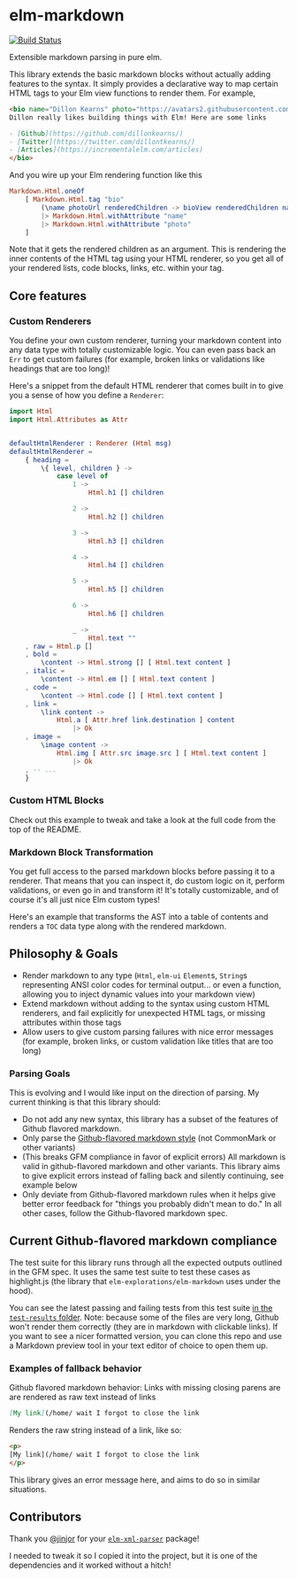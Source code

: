 # elm-markdown
[![Build Status](https://travis-ci.org/dillonkearns/elm-markdown.svg?branch=master)](https://travis-ci.org/dillonkearns/elm-markdown)

Extensible markdown parsing in pure elm.

This library extends the basic markdown blocks without actually adding features to the syntax.
It simply provides a declarative way to map certain HTML tags to your Elm view functions to render them. For example,

```markdown
<bio name="Dillon Kearns" photo="https://avatars2.githubusercontent.com/u/1384166">
Dillon really likes building things with Elm! Here are some links

- [Github](https://github.com/dillonkearns/)
- [Twitter](https://twitter.com/dillontkearns/)
- [Articles](https://incrementalelm.com/articles)
</bio>
```

And you wire up your Elm rendering function like this

```elm
Markdown.Html.oneOf
    [ Markdown.Html.tag "bio"
        (\name photoUrl renderedChildren -> bioView renderedChildren name photoUrl)
        |> Markdown.Html.withAttribute "name"
        |> Markdown.Html.withAttribute "photo"
    ]
```

Note that it gets the rendered children as an argument. This is rendering the inner contents of the HTML tag using
your HTML renderer, so you get all of your rendered lists, code blocks, links, etc. within your tag.

## Core features

### Custom Renderers

You define your own custom renderer, turning your markdown content into any data type with totally customizable logic. You can even pass back an `Err` to get custom failures (for example, broken links or validations like headings that are too long)!

Here's a snippet from the default HTML renderer that comes built in to give you a sense of how you define a `Renderer`:

```elm
import Html
import Html.Attributes as Attr


defaultHtmlRenderer : Renderer (Html msg)
defaultHtmlRenderer =
    { heading =
        \{ level, children } ->
            case level of
                1 ->
                    Html.h1 [] children

                2 ->
                    Html.h2 [] children

                3 ->
                    Html.h3 [] children

                4 ->
                    Html.h4 [] children

                5 ->
                    Html.h5 [] children

                6 ->
                    Html.h6 [] children

                _ ->
                    Html.text ""
    , raw = Html.p []
    , bold =
        \content -> Html.strong [] [ Html.text content ]
    , italic =
        \content -> Html.em [] [ Html.text content ]
    , code =
        \content -> Html.code [] [ Html.text content ]
    , link =
        \link content ->
            Html.a [ Attr.href link.destination ] content
                |> Ok
    , image =
        \image content ->
            Html.img [ Attr.src image.src ] [ Html.text content ]
                |> Ok
    , -- ...
    }
```

### Custom HTML Blocks

Check out this example to tweak and take a look at the full code from the top of the README.

### Markdown Block Transformation
You get full access to the parsed markdown blocks before passing it to a renderer. That means that you can inspect it, do custom logic on it, perform validations, or even go in and transform it! It's totally customizable, and of course it's all just nice Elm custom types!

Here's an example that transforms the AST into a table of contents and renders a `TOC` data type along with the rendered markdown.

## Philosophy & Goals

- Render markdown to any type (`Html`, `elm-ui` `Element`s, `String`s representing ANSI color codes for terminal output... or even a function, allowing you to inject dynamic values into your markdown view)
- Extend markdown without adding to the syntax using custom HTML renderers, and fail explicitly for unexpected HTML tags, or missing attributes within those tags
- Allow users to give custom parsing failures with nice error messages (for example, broken links, or custom validation like titles that are too long)

### Parsing Goals
This is evolving and I would like input on the direction of parsing. My current thinking is that this library should:

- Do not add any new syntax, this library has a subset of the features of Github flavored markdown.
- Only parse the [Github-flavored markdown style](https://github.github.com/gfm/) (not CommonMark or other variants)
- (This breaks GFM compliance in favor of explicit errors) All markdown is valid in github-flavored markdown and other variants. This library aims to give explicit errors instead of falling back and silently continuing, see example below
- Only deviate from Github-flavored markdown rules when it helps give better error feedback for "things you probably didn't mean to do." In all other cases, follow the Github-flavored markdown spec.

## Current Github-flavored markdown compliance
The test suite for this library runs through all the expected outputs outlined in the GFM spec. It uses the same test suite to test these cases as highlight.js (the library that `elm-explorations/elm-markdown` uses under the hood).

You can see the latest passing and failing tests from this test suite [in the `test-results` folder](https://github.com/dillonkearns/elm-markdown/tree/master/test-results). Note: because some of the files are very long, Github won't render them correctly (they are in markdown with clickable links). If you want to see a nicer formatted version, you can clone this repo and use a Markdown preview tool in your text editor of choice to open them up.

### Examples of fallback behavior
Github flavored markdown behavior:
Links with missing closing parens are are rendered as raw text instead of links

```markdown
[My link](/home/ wait I forgot to close the link
```

Renders the raw string instead of a link, like so:

```html
<p>
[My link](/home/ wait I forgot to close the link
</p>
```

This library gives an error message here, and aims to do so in similar situations.

## Contributors

Thank you [@jinjor](https://github.com/jinjor) for your
[`elm-xml-parser`](https://package.elm-lang.org/packages/jinjor/elm-xml-parser/latest/XmlParser) package!

I needed to tweak it so I copied it into the project, but it is one of the dependencies and it worked
without a hitch!
